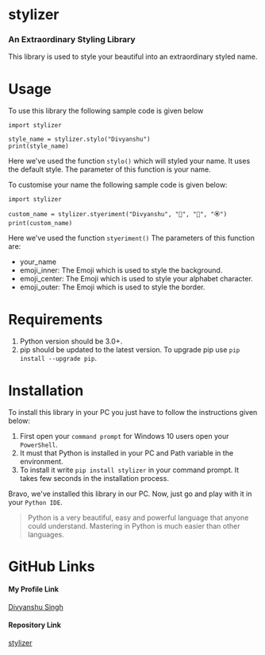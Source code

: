 # stylizer

### An Extraordinary Styling Library

This library is used to style your beautiful into an extraordinary styled name.

# Usage

To use this library the following sample code is given below

```
import stylizer

style_name = stylizer.stylo("Divyanshu")
print(style_name)
```

Here we've used the function `stylo()` which will styled your name.
It uses the default style. The parameter of this function is your name.

To customise your name the following sample code is given below:

```
import stylizer

custom_name = stylizer.styeriment("Divyanshu", "🐍", "🐯", "🏵️")
print(custom_name)
```

Here we've used the function `styeriment()`
The parameters of this function are:
* your_name
* emoji_inner: The Emoji which is used to style the background.
* emoji_center: The Emoji which is used to style your alphabet character.
* emoji_outer: The Emoji which is used to style the border.

# Requirements

1. Python version should be 3.0+.
2. pip should be updated to the latest version. To upgrade pip use `pip install --upgrade pip`.

# Installation

To install this library in your PC you just have to follow the instructions given below:

1. First open your `command prompt` for Windows 10 users open your `PowerShell`.
2. It must that Python is installed in your PC and Path variable in the environment.
3. To install it write `pip install stylizer` in your command prompt. It takes few seconds in the installation process.

Bravo, we've installed this library in our PC.
Now, just go and play with it in your `Python IDE`.

> Python is a very beautiful, easy and powerful language that anyone could understand.
> Mastering in Python is much easier than other languages.

# GitHub Links

#### My Profile Link
[Divyanshu Singh](https://github.com/DivyanshuSingh96)

#### Repository Link
[stylizer](https://github.com/DivyanshuSingh96/stylizer)
